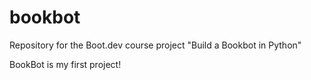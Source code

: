 # bookbot
Repository for the Boot.dev course project "Build a Bookbot in Python"

BookBot is my first project!
